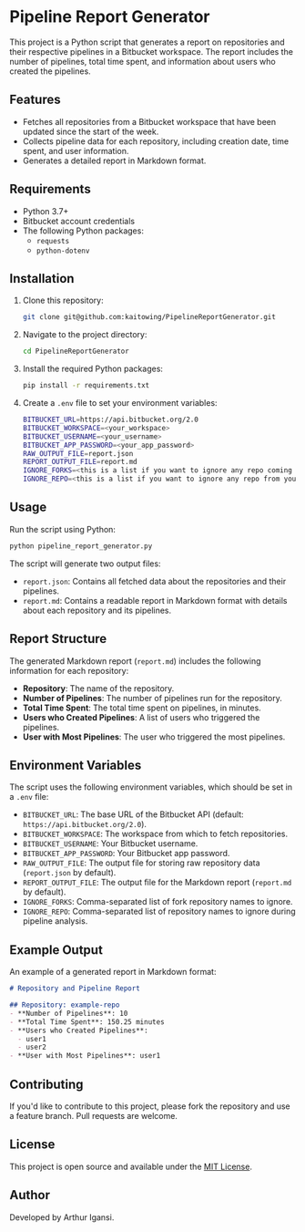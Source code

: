 # Pipeline Report Generator

This project is a Python script that generates a report on repositories and their respective pipelines in a Bitbucket workspace. The report includes the number of pipelines, total time spent, and information about users who created the pipelines.

## Features
- Fetches all repositories from a Bitbucket workspace that have been updated since the start of the week.
- Collects pipeline data for each repository, including creation date, time spent, and user information.
- Generates a detailed report in Markdown format.

## Requirements
- Python 3.7+
- Bitbucket account credentials
- The following Python packages:
  - `requests`
  - `python-dotenv`

## Installation
1. Clone this repository:
   ```sh
   git clone git@github.com:kaitowing/PipelineReportGenerator.git
   ```
2. Navigate to the project directory:
   ```sh
   cd PipelineReportGenerator
   ```
3. Install the required Python packages:
   ```sh
   pip install -r requirements.txt
   ```
4. Create a `.env` file to set your environment variables:
   ```sh
   BITBUCKET_URL=https://api.bitbucket.org/2.0
   BITBUCKET_WORKSPACE=<your_workspace>
   BITBUCKET_USERNAME=<your_username>
   BITBUCKET_APP_PASSWORD=<your_app_password>
   RAW_OUTPUT_FILE=report.json
   REPORT_OUTPUT_FILE=report.md
   IGNORE_FORKS=<this is a list if you want to ignore any repo coming from a specific fork>
   IGNORE_REPO=<this is a list if you want to ignore any repo from your workspace>
   ```

## Usage
Run the script using Python:
```sh
python pipeline_report_generator.py
```
The script will generate two output files:
- `report.json`: Contains all fetched data about the repositories and their pipelines.
- `report.md`: Contains a readable report in Markdown format with details about each repository and its pipelines.

## Report Structure
The generated Markdown report (`report.md`) includes the following information for each repository:
- **Repository**: The name of the repository.
- **Number of Pipelines**: The number of pipelines run for the repository.
- **Total Time Spent**: The total time spent on pipelines, in minutes.
- **Users who Created Pipelines**: A list of users who triggered the pipelines.
- **User with Most Pipelines**: The user who triggered the most pipelines.

## Environment Variables
The script uses the following environment variables, which should be set in a `.env` file:
- `BITBUCKET_URL`: The base URL of the Bitbucket API (default: `https://api.bitbucket.org/2.0`).
- `BITBUCKET_WORKSPACE`: The workspace from which to fetch repositories.
- `BITBUCKET_USERNAME`: Your Bitbucket username.
- `BITBUCKET_APP_PASSWORD`: Your Bitbucket app password.
- `RAW_OUTPUT_FILE`: The output file for storing raw repository data (`report.json` by default).
- `REPORT_OUTPUT_FILE`: The output file for the Markdown report (`report.md` by default).
- `IGNORE_FORKS`: Comma-separated list of fork repository names to ignore.
- `IGNORE_REPO`: Comma-separated list of repository names to ignore during pipeline analysis.

## Example Output
An example of a generated report in Markdown format:

```markdown
# Repository and Pipeline Report

## Repository: example-repo
- **Number of Pipelines**: 10
- **Total Time Spent**: 150.25 minutes
- **Users who Created Pipelines**:
  - user1
  - user2
- **User with Most Pipelines**: user1
```

## Contributing
If you'd like to contribute to this project, please fork the repository and use a feature branch. Pull requests are welcome.

## License
This project is open source and available under the [MIT License](LICENSE).

## Author
Developed by Arthur Igansi.